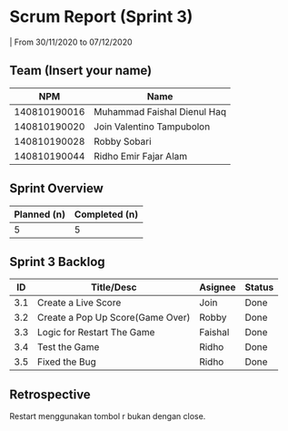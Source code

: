 # Scrum Report (Sprint 3)
| From 30/11/2020 to 07/12/2020

## Team (Insert your name)
| NPM           | Name        |
| ------------- |-------------|
| 140810190016  | Muhammad Faishal Dienul Haq |
| 140810190020  | Join Valentino Tampubolon   |
| 140810190028  | Robby Sobari                |
| 140810190044  | Ridho Emir Fajar Alam       |

## Sprint Overview
| Planned (n)   | Completed (n) |
| ------------- |-------------- |
| 5             | 5             |

## Sprint 3 Backlog

| ID  |             Title/Desc           | Asignee | Status |
| --- | -------------------------------- | ------- | ------ |
| 3.1 | Create a Live Score              | Join    |  Done  |
| 3.2 | Create a Pop Up Score(Game Over) | Robby   |  Done  |
| 3.3 | Logic for Restart The Game       | Faishal |  Done  |
| 3.4 | Test the Game                    | Ridho   |  Done  |
| 3.5 | Fixed the Bug                    | Ridho   |  Done  |

## Retrospective 
Restart menggunakan tombol r bukan dengan close.

